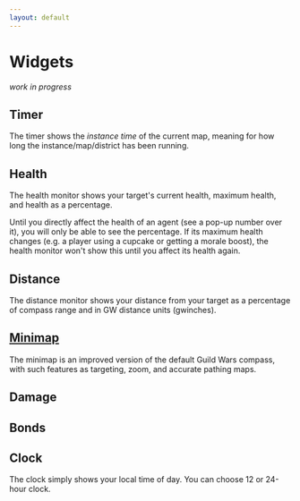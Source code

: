 ```yaml
---
layout: default
---
```


# Widgets

*work in progress*

## Timer
The timer shows the *instance time* of the current map, meaning for how long the instance/map/district has been running.

## Health
The health monitor shows your target's current health, maximum health, and health as a percentage.

Until you directly affect the health of an agent (see a pop-up number over it), you will only be able to see the percentage. If its maximum health changes (e.g. a player using a cupcake or getting a morale boost), the health monitor won't show this until you affect its health again.

## Distance
The distance monitor shows your distance from your target as a percentage of compass range and in GW distance units (gwinches).

## [Minimap](minimap)
The minimap is an improved version of the default Guild Wars compass, with such features as targeting, zoom, and accurate pathing maps.

## Damage

## Bonds

## Clock
The clock simply shows your local time of day. You can choose 12 or 24-hour clock.
